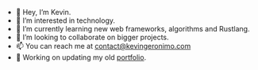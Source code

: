 - 👋 Hey, I’m Kevin.
- 👀 I’m interested in technology.
- 🌱 I’m currently learning new web frameworks, algorithms and Rustlang.
- 💞️ I’m looking to collaborate on bigger projects.
- 📫 You can reach me at contact@kevingeronimo.com
- 📁 Working on updating my old [portfolio](https://kevingeronimo.com).

<!---
kevingeronimo/kevingeronimo is a ✨ special ✨ repository because its `README.md` (this file) appears on your GitHub profile.
You can click the Preview link to take a look at your changes.
--->

